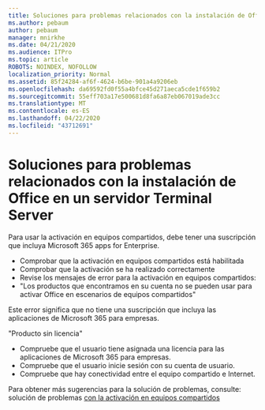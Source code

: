```yaml
---
title: Soluciones para problemas relacionados con la instalación de Office en un servidor Terminal Server
ms.author: pebaum
author: pebaum
manager: mnirkhe
ms.date: 04/21/2020
ms.audience: ITPro
ms.topic: article
ROBOTS: NOINDEX, NOFOLLOW
localization_priority: Normal
ms.assetid: 85f24284-af6f-4624-b6be-901a4a9206eb
ms.openlocfilehash: da69592fd0f55a4bfce45d271aeca5cde1f659b2
ms.sourcegitcommit: 55eff703a17e500681d8fa6a87eb067019ade3cc
ms.translationtype: MT
ms.contentlocale: es-ES
ms.lasthandoff: 04/22/2020
ms.locfileid: "43712691"
---
```

# <a name="solutions-for-issues-around-installing-office-on-a-terminal-server"></a>Soluciones para problemas relacionados con la instalación de Office en un servidor Terminal Server

Para usar la activación en equipos compartidos, debe tener una suscripción que incluya Microsoft 365 apps for Enterprise.
  
- Comprobar que la activación en equipos compartidos está habilitada
- Comprobar que la activación se ha realizado correctamente
- Revise los mensajes de error para la activación en equipos compartidos:
- "Los productos que encontramos en su cuenta no se pueden usar para activar Office en escenarios de equipos compartidos"
  
Este error significa que no tiene una suscripción que incluya las aplicaciones de Microsoft 365 para empresas.

"Producto sin licencia"

- Compruebe que el usuario tiene asignada una licencia para las aplicaciones de Microsoft 365 para empresas.
- Compruebe que el usuario inicie sesión con su cuenta de usuario.
- Compruebe que hay conectividad entre el equipo compartido e Internet.

Para obtener más sugerencias para la solución de problemas, consulte: solución de problemas [con la activación en equipos compartidos](https://docs.microsoft.com/DeployOffice/troubleshoot-issues-with-shared-computer-activation-for-office-365-proplus)